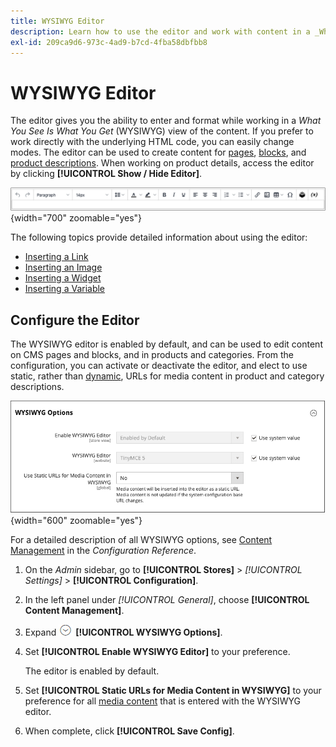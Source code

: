 ```yaml
---
title: WYSIWYG Editor
description: Learn how to use the editor and work with content in a _What You See Is What You Get_ (WYSIWYG) view.
exl-id: 209ca9d6-973c-4ad9-b7cd-4fba58dbfbb8
---
```

# WYSIWYG Editor

The editor gives you the ability to enter and format while working in a _What You See Is What You Get_ (WYSIWYG) view of the content. If you prefer to work directly with the underlying HTML code, you can easily change modes. The editor can be used to create content for [pages](pages.md), [blocks](blocks.md), and [product descriptions](../catalog/product-content.md). When working on product details, access the editor by clicking **[!UICONTROL Show / Hide Editor]**.

![Editor toolbar](./assets/editor-toolbar.png){width="700" zoomable="yes"}

The following topics provide detailed information about using the editor:

- [Inserting a Link](editor-insert-link.md)
- [Inserting an Image](editor-insert-image.md)
- [Inserting a Widget](editor-widget.md)
- [Inserting a Variable](editor-insert-variable.md)

## Configure the Editor

The WYSIWYG editor is enabled by default, and can be used to edit content on CMS pages and blocks, and in products and categories. From the configuration, you can activate or deactivate the editor, and elect to use static, rather than [dynamic](../catalog/catalog-urls.md#dynamic-url), URLs for media content in product and category descriptions.

![WYSIWYG Options](./assets/content-management-wysiwyg-options.png){width="600" zoomable="yes"}

For a detailed description of all WYSIWYG options, see [Content Management](../configuration-reference/general/content-management.md) in the _Configuration Reference_.

1. On the _Admin_ sidebar, go to **[!UICONTROL Stores]** > _[!UICONTROL Settings]_ > **[!UICONTROL Configuration]**.

1. In the left panel under _[!UICONTROL General]_, choose **[!UICONTROL Content Management]**.

1. Expand ![Expansion selector](../assets/icon-display-expand.png) **[!UICONTROL WYSIWYG Options]**.

1. Set **[!UICONTROL Enable WYSIWYG Editor]** to your preference.

   The editor is enabled by default.

1. Set **[!UICONTROL Static URLs for Media Content in WYSIWYG]** to your preference for all [media content](../catalog/catalog-urls.md#static-url) that is entered with the WYSIWYG editor.

1. When complete, click **[!UICONTROL Save Config]**.
